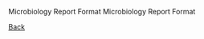 Microbiology Report Format
Microbiology Report Format


[Back](https://github.com/hmislk/hmis/wiki/LIMS-Report-Formats)